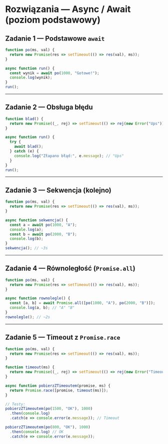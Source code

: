 # Rozwiązania — Async / Await (poziom podstawowy)

## Zadanie 1 — Podstawowe `await`
```js
function po(ms, val) {
  return new Promise(res => setTimeout(() => res(val), ms));
}

async function run() {
  const wynik = await po(1000, "Gotowe!");
  console.log(wynik);
}
run();
```

---

## Zadanie 2 — Obsługa błędu
```js
function blad() {
  return new Promise((_, rej) => setTimeout(() => rej(new Error("Ups")), 500));
}

async function run() {
  try {
    await blad();
  } catch (e) {
    console.log("Złapano błąd:", e.message); // "Ups"
  }
}
run();
```

---

## Zadanie 3 — Sekwencja (kolejno)
```js
function po(ms, val) {
  return new Promise(res => setTimeout(() => res(val), ms));
}

async function sekwencja() {
  const a = await po(1000, "A");
  console.log(a);
  const b = await po(2000, "B");
  console.log(b);
}
sekwencja(); // ~3s
```

---

## Zadanie 4 — Równoległość (`Promise.all`)
```js
function po(ms, val) {
  return new Promise(res => setTimeout(() => res(val), ms));
}

async function rownolegle() {
  const [a, b] = await Promise.all([po(1000, "A"), po(2000, "B")]);
  console.log(a, b); // "A" "B"
}
rownolegle(); // ~2s
```

---

## Zadanie 5 — Timeout z `Promise.race`
```js
function po(ms, val) {
  return new Promise(res => setTimeout(() => res(val), ms));
}

function timeout(ms) {
  return new Promise((_, rej) => setTimeout(() => rej(new Error("Timeout")), ms));
}

async function pobierzZTimeoutem(promise, ms) {
  return Promise.race([promise, timeout(ms)]);
}

// Testy:
pobierzZTimeoutem(po(1500, "OK"), 1000)
  .then(console.log)
  .catch(e => console.error(e.message)); // Timeout

pobierzZTimeoutem(po(800, "OK"), 1000)
  .then(console.log) // OK
  .catch(e => console.error(e.message));
```
